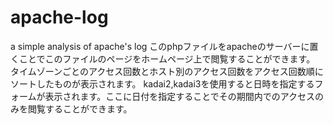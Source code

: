 # apache-log
a simple analysis of apache's log
このphpファイルをapacheのサーバーに置くことでこのファイルのページをホームページ上で閲覧することができます。
タイムゾーンごとのアクセス回数とホスト別のアクセス回数をアクセス回数順にソートしたものが表示されます。
kadai2,kadai3を使用すると日時を指定するフォームが表示されます。ここに日付を指定することでその期間内でのアクセスのみを閲覧することができます。
